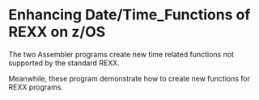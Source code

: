 # Enhancing Date/Time_Functions of REXX on z/OS

The two Assembler programs create new time related functions not supported by the standard REXX.

Meanwhile, these program demonstrate how to create new functions for REXX programs.    

